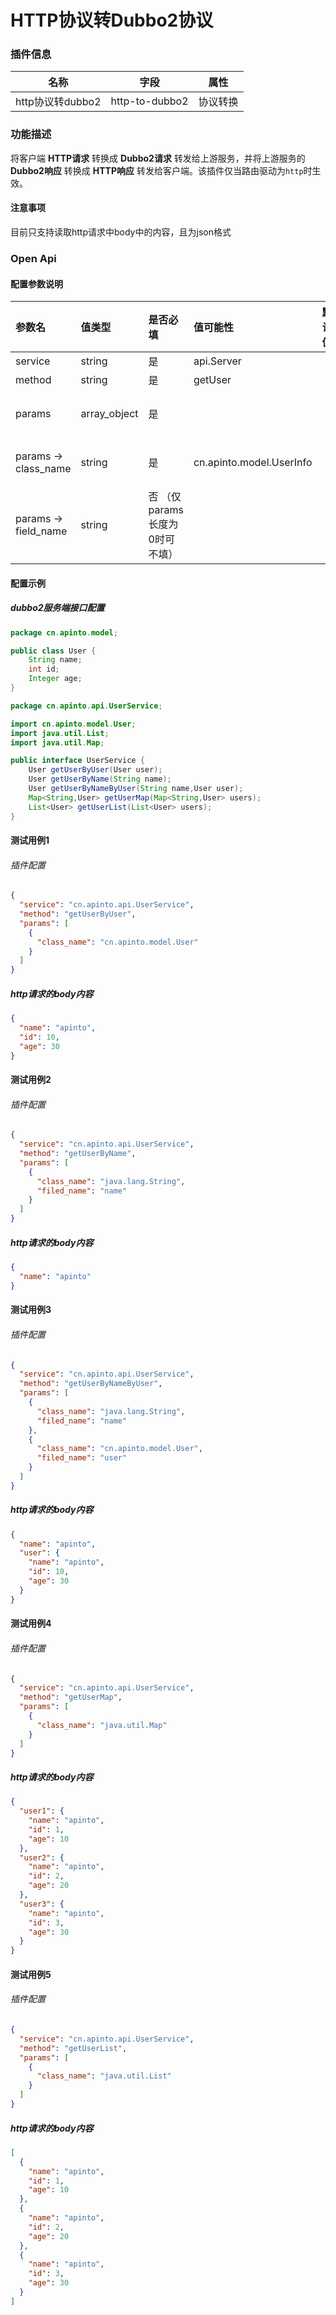 # HTTP协议转Dubbo2协议

### 插件信息

| 名称       | 字段                           | 属性   |
| ---------- |------------------------------|------|
| http协议转dubbo2 | http-to-dubbo2 | 协议转换 |

### 功能描述

将客户端 **HTTP请求** 转换成 **Dubbo2请求** 转发给上游服务，并将上游服务的 **Dubbo2响应** 转换成 **HTTP响应** 转发给客户端。该插件仅当路由驱动为`http`时生效。


#### 注意事项
目前只支持读取http请求中body中的内容，且为json格式

### Open Api

#### 配置参数说明

| 参数名                                | 值类型                        | 是否必填 | 值可能性         | 默认值 | 说明                                                  |
|:-----------------------------------| :----- |:-------------|:-------------|:-------------|:-------------|
| service                            | string                      | 是    | api.Server |        | 服务名                                                 |
| method                             | string                       | 是    | getUser |        | 方法名                                                 |
| params                         | array_object             | 是    |  |        | 对转发的body内容进行匹配，匹配成功后读取并解析成dubbo2协议所需要数据             |
| params -> class_name     | string | 是    | cn.apinto.model.UserInfo |        | 对应java中的className   获取方法（user.getClass().getName()） |
| params -> field_name   | string | 否 （仅params长度为0时可不填）   |        |        | 从body中提取的字段名,不填默认读取整个body                           |

#### 配置示例

##### dubbo2服务端接口配置

```java
package cn.apinto.model;

public class User {
    String name;
    int id;
    Integer age;
}
```

```java
package cn.apinto.api.UserService;

import cn.apinto.model.User;
import java.util.List;
import java.util.Map;

public interface UserService {
    User getUserByUser(User user);
    User getUserByName(String name);
    User getUserByNameByUser(String name,User user);
    Map<String,User> getUserMap(Map<String,User> users);
    List<User> getUserList(List<User> users);
}
```

#### 测试用例1

###### 插件配置

```json
{
  "service": "cn.apinto.api.UserService",
  "method": "getUserByUser",
  "params": [
    {
      "class_name": "cn.apinto.model.User"
    }
  ]
}
```

##### http请求的body内容

```json
{
  "name": "apinto",
  "id": 10,
  "age": 30
}
```

#### 测试用例2

###### 插件配置

```json
{
  "service": "cn.apinto.api.UserService",
  "method": "getUserByName",
  "params": [
    {
      "class_name": "java.lang.String",
      "filed_name": "name"
    }
  ]
}
```

##### http请求的body内容

```json
{
  "name": "apinto"
}
```

#### 测试用例3

###### 插件配置

```json
{
  "service": "cn.apinto.api.UserService",
  "method": "getUserByNameByUser",
  "params": [
    {
      "class_name": "java.lang.String",
      "filed_name": "name"
    },
    {
      "class_name": "cn.apinto.model.User",
      "filed_name": "user"
    }
  ]
}
```

##### http请求的body内容

```json
{
  "name": "apinto",
  "user": {
    "name": "apinto",
    "id": 10,
    "age": 30
  }
}
```

#### 测试用例4

###### 插件配置

```json
{
  "service": "cn.apinto.api.UserService",
  "method": "getUserMap",
  "params": [
    {
      "class_name": "java.util.Map"
    }
  ]
}
```

##### http请求的body内容

```json
{
  "user1": {
    "name": "apinto",
    "id": 1,
    "age": 10
  },
  "user2": {
    "name": "apinto",
    "id": 2,
    "age": 20
  },
  "user3": {
    "name": "apinto",
    "id": 3,
    "age": 30
  }
}
```

#### 测试用例5

###### 插件配置

```json
{
  "service": "cn.apinto.api.UserService",
  "method": "getUserList",
  "params": [
    {
      "class_name": "java.util.List"
    }
  ]
}
```

##### http请求的body内容

```json
[
  {
    "name": "apinto",
    "id": 1,
    "age": 10
  },
  {
    "name": "apinto",
    "id": 2,
    "age": 20
  },
  {
    "name": "apinto",
    "id": 3,
    "age": 30
  }
]

```
